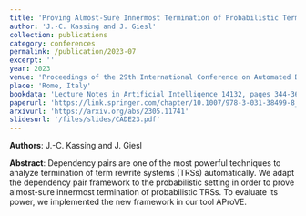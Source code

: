 ```yaml
---
title: 'Proving Almost-Sure Innermost Termination of Probabilistic Term Rewriting Using Dependency Pairs'
author: 'J.-C. Kassing and J. Giesl'
collection: publications
category: conferences
permalink: /publication/2023-07
excerpt: ''
year: 2023
venue: 'Proceedings of the 29th International Conference on Automated Deduction (CADE 2023)'
place: 'Rome, Italy'
bookdata: 'Lecture Notes in Artificial Intelligence 14132, pages 344-364'
paperurl: 'https://link.springer.com/chapter/10.1007/978-3-031-38499-8_20'
arxivurl: 'https://arxiv.org/abs/2305.11741'
slidesurl: '/files/slides/CADE23.pdf'
---
```


**Authors**: J.-C. Kassing and J. Giesl

**Abstract**:
Dependency pairs are one of the most powerful techniques to analyze termination of term rewrite systems (TRSs) automatically. We adapt the dependency pair framework to the probabilistic setting in order to prove almost-sure innermost termination of probabilistic TRSs. To evaluate its power, we implemented the new framework in our tool AProVE.